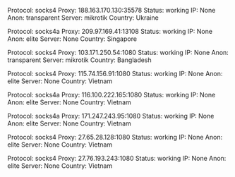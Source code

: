 Protocol: socks4
Proxy: 188.163.170.130:35578
Status: working
IP: None
Anon: transparent
Server: mikrotik
Country: Ukraine

Protocol: socks4a
Proxy: 209.97.169.41:13108
Status: working
IP: None
Anon: elite
Server: None
Country: Singapore

Protocol: socks4
Proxy: 103.171.250.54:1080
Status: working
IP: None
Anon: transparent
Server: mikrotik
Country: Bangladesh

Protocol: socks4
Proxy: 115.74.156.91:1080
Status: working
IP: None
Anon: elite
Server: None
Country: Vietnam

Protocol: socks4a
Proxy: 116.100.222.165:1080
Status: working
IP: None
Anon: elite
Server: None
Country: Vietnam

Protocol: socks4a
Proxy: 171.247.243.95:1080
Status: working
IP: None
Anon: elite
Server: None
Country: Vietnam

Protocol: socks4
Proxy: 27.65.28.128:1080
Status: working
IP: None
Anon: elite
Server: None
Country: Vietnam

Protocol: socks4
Proxy: 27.76.193.243:1080
Status: working
IP: None
Anon: elite
Server: None
Country: Vietnam

